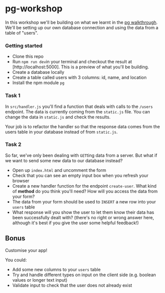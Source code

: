 # pg-workshop

In this workshop we'll be building on what we learnt in the [pg walkthrough](https://github.com/shiryz/pg-walkthrough). We'll be setting up our own database connection and using the data from a table of "users".

### Getting started

- Clone this repo
- Run `npm run dev`in your terminal and checkout the result at [http://localhost:5000]. This is a preview of what you'll be building.
- Create a database locally
- Create a table called users with 3 columns: id, name, and location
- Install the npm module `pg`

### Task 1

In `src/handler.js` you'll find a function that deals with calls to the `/users` endpoint. The data is currently coming from the `static.js` file. You can change the data in `static.js` and check the results.

Your job is to refactor the handler so that the response data comes from the users table in your database instead of from `static.js`.

### Task 2

So far, we've only been dealing with `GET`ting data from a server. But what if we want to send some new data to our database instead?

- Open up `index.html` and uncomment the form
- Check that you can see an empty input box when you refresh your browser
- Create a new handler function for the endpoint `create-user`. What kind of **method** do you think you'll need? How will you access the data from your form?
- The data from your form should be used to `INSERT` a new row into your `users` table
- What response will you show the user to let them know their data has been successfully dealt with? (there's no right or wrong answer here, although it's best if you give the user some helpful feedback!)

## Bonus

Customise your app!

You could:
- Add some new columns to your `users` table
- Try and handle different types on input on the client side (e.g. boolean values or longer text input)
- Validate input to check that the user does not already exist
